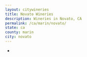 ```yaml
---
layout: citywineries
title: Novato Wineries
description: Wineries in Novato, CA
permalink: /ca/marin/novato/
state: ca
county: marin
city: novato
---
```

-
